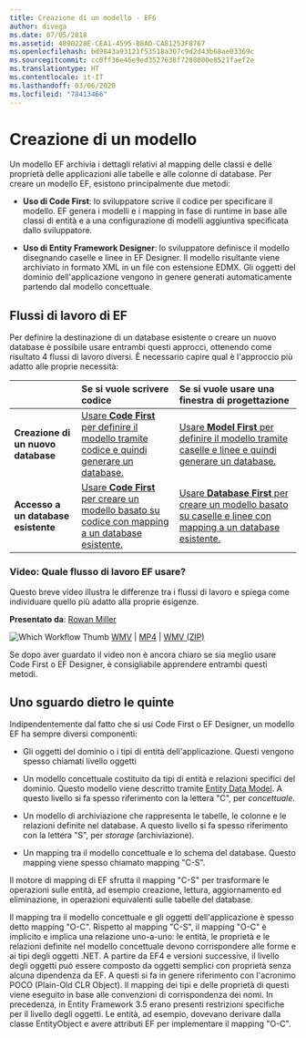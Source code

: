 ```yaml
---
title: Creazione di un modello - EF6
author: divega
ms.date: 07/05/2018
ms.assetid: 4890228E-CEA1-4595-B8AD-CA81253F8767
ms.openlocfilehash: bd9843a93121f53518a307c9d2d43b68ae03369c
ms.sourcegitcommit: cc0ff36e46e9ed3527638f7208000e8521faef2e
ms.translationtype: HT
ms.contentlocale: it-IT
ms.lasthandoff: 03/06/2020
ms.locfileid: "78413466"
---
```

# <a name="creating-a-model"></a>Creazione di un modello

Un modello EF archivia i dettagli relativi al mapping delle classi e delle proprietà delle applicazioni alle tabelle e alle colonne di database. Per creare un modello EF, esistono principalmente due metodi:

- **Uso di Code First**: lo sviluppatore scrive il codice per specificare il modello. EF genera i modelli e i mapping in fase di runtime in base alle classi di entità e a una configurazione di modelli aggiuntiva specificata dallo sviluppatore.

- **Uso di Entity Framework Designer**: lo sviluppatore definisce il modello disegnando caselle e linee in EF Designer. Il modello risultante viene archiviato in formato XML in un file con estensione EDMX. Gli oggetti del dominio dell'applicazione vengono in genere generati automaticamente partendo dal modello concettuale.

## <a name="ef-workflows"></a>Flussi di lavoro di EF

Per definire la destinazione di un database esistente o creare un nuovo database è possibile usare entrambi questi approcci, ottenendo come risultato 4 flussi di lavoro diversi.
È necessario capire qual è l'approccio più adatto alle proprie necessità:  

|                                           | Se si vuole scrivere codice                                                                                                                   | Se si vuole usare una finestra di progettazione                                                                                                                        |
|:------------------------------------------|:-----------------------------------------------------------------------------------------------------------------------------------------------|:---------------------------------------------------------------------------------------------------------------------------------------------------|
| **Creazione di un nuovo database**          | [Usare **Code First** per definire il modello tramite codice e quindi generare un database.](~/ef6/modeling/code-first/workflows/new-database.md)           | [Usare **Model First** per definire il modello tramite caselle e linee e quindi generare un database.](~/ef6/modeling/designer/workflows/model-first.md)   |
| **Accesso a un database esistente** | [Usare **Code First** per creare un modello basato su codice con mapping a un database esistente.](~/ef6/modeling/code-first/workflows/existing-database.md) | [Usare **Database First** per creare un modello basato su caselle e linee con mapping a un database esistente.](~/ef6/modeling/designer/workflows/database-first.md) |

### <a name="watch-the-video-what-ef-workflow-should-i-use"></a>Video: Quale flusso di lavoro EF usare?

Questo breve video illustra le differenze tra i flussi di lavoro e spiega come individuare quello più adatto alla proprie esigenze.

**Presentato da**: [Rowan Miller](https://romiller.com/)

![Which Workflow Thumb](../media/whichworkflow-thumb.png) [WMV](https://download.microsoft.com/download/8/F/8/8F81F4CD-3678-4229-8D79-0C63FFA3C595/HDI_ITPro_Technet_winvideo_ChoseYourWorkflow.wmv) | [MP4](https://download.microsoft.com/download/8/F/8/8F81F4CD-3678-4229-8D79-0C63FFA3C595/HDI_ITPro_Technet_mp4video_ChoseYourWorkflow.m4v) | [WMV (ZIP)](https://download.microsoft.com/download/8/F/8/8F81F4CD-3678-4229-8D79-0C63FFA3C595/HDI_ITPro_Technet_winvideo_ChoseYourWorkflow.zip)

Se dopo aver guardato il video non è ancora chiaro se sia meglio usare Code First o EF Designer, è consigliabile apprendere entrambi questi metodi.

## <a name="a-look-under-the-hood"></a>Uno sguardo dietro le quinte

Indipendentemente dal fatto che si usi Code First o EF Designer, un modello EF ha sempre diversi componenti:

- Gli oggetti del dominio o i tipi di entità dell'applicazione. Questi vengono spesso chiamati livello oggetti

- Un modello concettuale costituito da tipi di entità e relazioni specifici del dominio. Questo modello viene descritto tramite [Entity Data Model](~/ef6/resources/glossary.md#entity-data-model). A questo livello si fa spesso riferimento con la lettera "C", per _concettuale_.

- Un modello di archiviazione che rappresenta le tabelle, le colonne e le relazioni definite nel database. A questo livello si fa spesso riferimento con la lettera "S", per _storage_ (archiviazione).  

- Un mapping tra il modello concettuale e lo schema del database. Questo mapping viene spesso chiamato mapping "C-S".

Il motore di mapping di EF sfrutta il mapping "C-S" per trasformare le operazioni sulle entità, ad esempio creazione, lettura, aggiornamento ed eliminazione, in operazioni equivalenti sulle tabelle del database.

Il mapping tra il modello concettuale e gli oggetti dell'applicazione è spesso detto mapping "O-C". Rispetto al mapping "C-S", il mapping "O-C" è implicito e implica una relazione uno-a-uno: le entità, le proprietà e le relazioni definite nel modello concettuale devono corrispondere alle forme e ai tipi degli oggetti .NET. A partire da EF4 e versioni successive, il livello degli oggetti può essere composto da oggetti semplici con proprietà senza alcuna dipendenza da EF. A questi si fa in genere riferimento con l'acronimo POCO (Plain-Old CLR Object). Il mapping dei tipi e delle proprietà di questi viene eseguito in base alle convenzioni di corrispondenza dei nomi. In precedenza, in Entity Framework 3.5 erano presenti restrizioni specifiche per il livello degli oggetti. Le entità, ad esempio, dovevano derivare dalla classe EntityObject e avere attributi EF per implementare il mapping "O-C".
